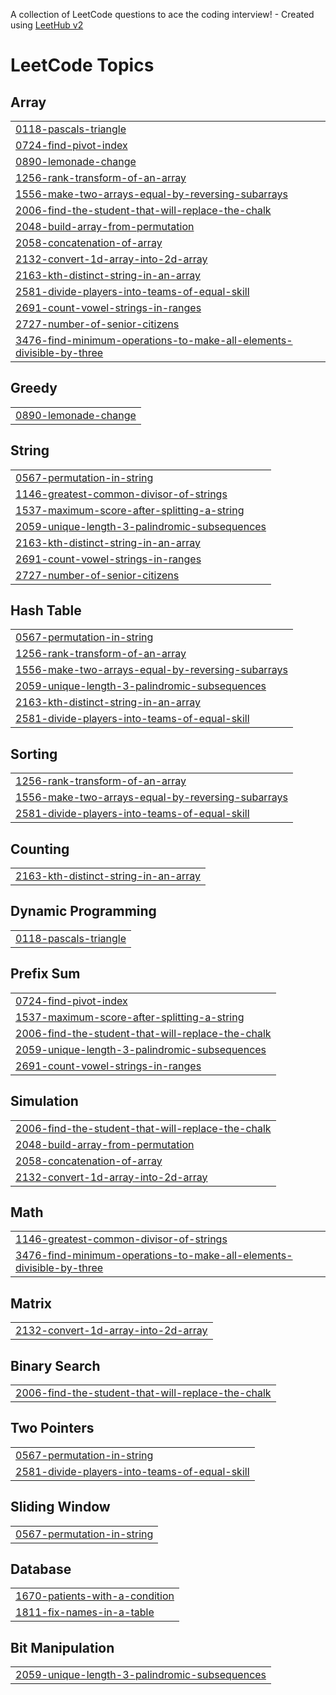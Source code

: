 A collection of LeetCode questions to ace the coding interview! - Created using [LeetHub v2](https://github.com/arunbhardwaj/LeetHub-2.0)
<!---LeetCode Topics Start-->
# LeetCode Topics
## Array
|  |
| ------- |
| [0118-pascals-triangle](https://github.com/mohammadaman055/LeetCode-Solutions/tree/master/0118-pascals-triangle) |
| [0724-find-pivot-index](https://github.com/mohammadaman055/LeetCode-Solutions/tree/master/0724-find-pivot-index) |
| [0890-lemonade-change](https://github.com/mohammadaman055/LeetCode-Solutions/tree/master/0890-lemonade-change) |
| [1256-rank-transform-of-an-array](https://github.com/mohammadaman055/LeetCode-Solutions/tree/master/1256-rank-transform-of-an-array) |
| [1556-make-two-arrays-equal-by-reversing-subarrays](https://github.com/mohammadaman055/LeetCode-Solutions/tree/master/1556-make-two-arrays-equal-by-reversing-subarrays) |
| [2006-find-the-student-that-will-replace-the-chalk](https://github.com/mohammadaman055/LeetCode-Solutions/tree/master/2006-find-the-student-that-will-replace-the-chalk) |
| [2048-build-array-from-permutation](https://github.com/mohammadaman055/LeetCode-Solutions/tree/master/2048-build-array-from-permutation) |
| [2058-concatenation-of-array](https://github.com/mohammadaman055/LeetCode-Solutions/tree/master/2058-concatenation-of-array) |
| [2132-convert-1d-array-into-2d-array](https://github.com/mohammadaman055/LeetCode-Solutions/tree/master/2132-convert-1d-array-into-2d-array) |
| [2163-kth-distinct-string-in-an-array](https://github.com/mohammadaman055/LeetCode-Solutions/tree/master/2163-kth-distinct-string-in-an-array) |
| [2581-divide-players-into-teams-of-equal-skill](https://github.com/mohammadaman055/LeetCode-Solutions/tree/master/2581-divide-players-into-teams-of-equal-skill) |
| [2691-count-vowel-strings-in-ranges](https://github.com/mohammadaman055/LeetCode-Solutions/tree/master/2691-count-vowel-strings-in-ranges) |
| [2727-number-of-senior-citizens](https://github.com/mohammadaman055/LeetCode-Solutions/tree/master/2727-number-of-senior-citizens) |
| [3476-find-minimum-operations-to-make-all-elements-divisible-by-three](https://github.com/mohammadaman055/LeetCode-Solutions/tree/master/3476-find-minimum-operations-to-make-all-elements-divisible-by-three) |
## Greedy
|  |
| ------- |
| [0890-lemonade-change](https://github.com/mohammadaman055/LeetCode-Solutions/tree/master/0890-lemonade-change) |
## String
|  |
| ------- |
| [0567-permutation-in-string](https://github.com/mohammadaman055/LeetCode-Solutions/tree/master/0567-permutation-in-string) |
| [1146-greatest-common-divisor-of-strings](https://github.com/mohammadaman055/LeetCode-Solutions/tree/master/1146-greatest-common-divisor-of-strings) |
| [1537-maximum-score-after-splitting-a-string](https://github.com/mohammadaman055/LeetCode-Solutions/tree/master/1537-maximum-score-after-splitting-a-string) |
| [2059-unique-length-3-palindromic-subsequences](https://github.com/mohammadaman055/LeetCode-Solutions/tree/master/2059-unique-length-3-palindromic-subsequences) |
| [2163-kth-distinct-string-in-an-array](https://github.com/mohammadaman055/LeetCode-Solutions/tree/master/2163-kth-distinct-string-in-an-array) |
| [2691-count-vowel-strings-in-ranges](https://github.com/mohammadaman055/LeetCode-Solutions/tree/master/2691-count-vowel-strings-in-ranges) |
| [2727-number-of-senior-citizens](https://github.com/mohammadaman055/LeetCode-Solutions/tree/master/2727-number-of-senior-citizens) |
## Hash Table
|  |
| ------- |
| [0567-permutation-in-string](https://github.com/mohammadaman055/LeetCode-Solutions/tree/master/0567-permutation-in-string) |
| [1256-rank-transform-of-an-array](https://github.com/mohammadaman055/LeetCode-Solutions/tree/master/1256-rank-transform-of-an-array) |
| [1556-make-two-arrays-equal-by-reversing-subarrays](https://github.com/mohammadaman055/LeetCode-Solutions/tree/master/1556-make-two-arrays-equal-by-reversing-subarrays) |
| [2059-unique-length-3-palindromic-subsequences](https://github.com/mohammadaman055/LeetCode-Solutions/tree/master/2059-unique-length-3-palindromic-subsequences) |
| [2163-kth-distinct-string-in-an-array](https://github.com/mohammadaman055/LeetCode-Solutions/tree/master/2163-kth-distinct-string-in-an-array) |
| [2581-divide-players-into-teams-of-equal-skill](https://github.com/mohammadaman055/LeetCode-Solutions/tree/master/2581-divide-players-into-teams-of-equal-skill) |
## Sorting
|  |
| ------- |
| [1256-rank-transform-of-an-array](https://github.com/mohammadaman055/LeetCode-Solutions/tree/master/1256-rank-transform-of-an-array) |
| [1556-make-two-arrays-equal-by-reversing-subarrays](https://github.com/mohammadaman055/LeetCode-Solutions/tree/master/1556-make-two-arrays-equal-by-reversing-subarrays) |
| [2581-divide-players-into-teams-of-equal-skill](https://github.com/mohammadaman055/LeetCode-Solutions/tree/master/2581-divide-players-into-teams-of-equal-skill) |
## Counting
|  |
| ------- |
| [2163-kth-distinct-string-in-an-array](https://github.com/mohammadaman055/LeetCode-Solutions/tree/master/2163-kth-distinct-string-in-an-array) |
## Dynamic Programming
|  |
| ------- |
| [0118-pascals-triangle](https://github.com/mohammadaman055/LeetCode-Solutions/tree/master/0118-pascals-triangle) |
## Prefix Sum
|  |
| ------- |
| [0724-find-pivot-index](https://github.com/mohammadaman055/LeetCode-Solutions/tree/master/0724-find-pivot-index) |
| [1537-maximum-score-after-splitting-a-string](https://github.com/mohammadaman055/LeetCode-Solutions/tree/master/1537-maximum-score-after-splitting-a-string) |
| [2006-find-the-student-that-will-replace-the-chalk](https://github.com/mohammadaman055/LeetCode-Solutions/tree/master/2006-find-the-student-that-will-replace-the-chalk) |
| [2059-unique-length-3-palindromic-subsequences](https://github.com/mohammadaman055/LeetCode-Solutions/tree/master/2059-unique-length-3-palindromic-subsequences) |
| [2691-count-vowel-strings-in-ranges](https://github.com/mohammadaman055/LeetCode-Solutions/tree/master/2691-count-vowel-strings-in-ranges) |
## Simulation
|  |
| ------- |
| [2006-find-the-student-that-will-replace-the-chalk](https://github.com/mohammadaman055/LeetCode-Solutions/tree/master/2006-find-the-student-that-will-replace-the-chalk) |
| [2048-build-array-from-permutation](https://github.com/mohammadaman055/LeetCode-Solutions/tree/master/2048-build-array-from-permutation) |
| [2058-concatenation-of-array](https://github.com/mohammadaman055/LeetCode-Solutions/tree/master/2058-concatenation-of-array) |
| [2132-convert-1d-array-into-2d-array](https://github.com/mohammadaman055/LeetCode-Solutions/tree/master/2132-convert-1d-array-into-2d-array) |
## Math
|  |
| ------- |
| [1146-greatest-common-divisor-of-strings](https://github.com/mohammadaman055/LeetCode-Solutions/tree/master/1146-greatest-common-divisor-of-strings) |
| [3476-find-minimum-operations-to-make-all-elements-divisible-by-three](https://github.com/mohammadaman055/LeetCode-Solutions/tree/master/3476-find-minimum-operations-to-make-all-elements-divisible-by-three) |
## Matrix
|  |
| ------- |
| [2132-convert-1d-array-into-2d-array](https://github.com/mohammadaman055/LeetCode-Solutions/tree/master/2132-convert-1d-array-into-2d-array) |
## Binary Search
|  |
| ------- |
| [2006-find-the-student-that-will-replace-the-chalk](https://github.com/mohammadaman055/LeetCode-Solutions/tree/master/2006-find-the-student-that-will-replace-the-chalk) |
## Two Pointers
|  |
| ------- |
| [0567-permutation-in-string](https://github.com/mohammadaman055/LeetCode-Solutions/tree/master/0567-permutation-in-string) |
| [2581-divide-players-into-teams-of-equal-skill](https://github.com/mohammadaman055/LeetCode-Solutions/tree/master/2581-divide-players-into-teams-of-equal-skill) |
## Sliding Window
|  |
| ------- |
| [0567-permutation-in-string](https://github.com/mohammadaman055/LeetCode-Solutions/tree/master/0567-permutation-in-string) |
## Database
|  |
| ------- |
| [1670-patients-with-a-condition](https://github.com/mohammadaman055/LeetCode-Solutions/tree/master/1670-patients-with-a-condition) |
| [1811-fix-names-in-a-table](https://github.com/mohammadaman055/LeetCode-Solutions/tree/master/1811-fix-names-in-a-table) |
## Bit Manipulation
|  |
| ------- |
| [2059-unique-length-3-palindromic-subsequences](https://github.com/mohammadaman055/LeetCode-Solutions/tree/master/2059-unique-length-3-palindromic-subsequences) |
<!---LeetCode Topics End-->
